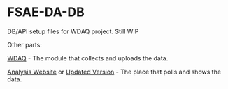 # FSAE-DA-DB

DB/API setup files for WDAQ project. Still WIP

Other parts:

[WDAQ](https://github.com/ajstamps/FSAE-DA-DAQ-Mod/) - The module that collects and uploads the data.

[Analysis Website](https://github.com/ajstamps/FSAE-DA-WEB/) or [Updated Version](https://github.com/ajstamps/FSAE-DA-WEB-II/) - The place that polls and shows the data.
